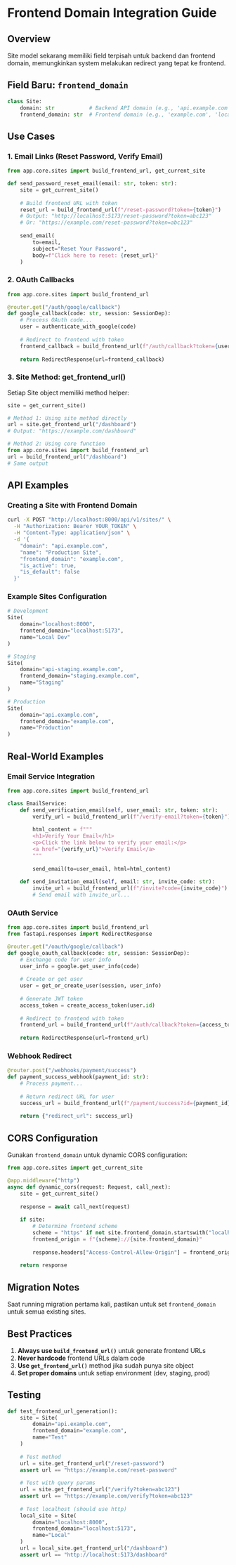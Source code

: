 # Frontend Domain Integration Guide

## Overview

Site model sekarang memiliki field terpisah untuk backend dan frontend domain, memungkinkan system melakukan redirect yang tepat ke frontend.

## Field Baru: `frontend_domain`

```python
class Site:
    domain: str           # Backend API domain (e.g., 'api.example.com', 'localhost:8000')
    frontend_domain: str  # Frontend domain (e.g., 'example.com', 'localhost:5173')
```

## Use Cases

### 1. Email Links (Reset Password, Verify Email)

```python
from app.core.sites import build_frontend_url, get_current_site

def send_password_reset_email(email: str, token: str):
    site = get_current_site()
    
    # Build frontend URL with token
    reset_url = build_frontend_url(f"/reset-password?token={token}")
    # Output: "http://localhost:5173/reset-password?token=abc123"
    # Or: "https://example.com/reset-password?token=abc123"
    
    send_email(
        to=email,
        subject="Reset Your Password",
        body=f"Click here to reset: {reset_url}"
    )
```

### 2. OAuth Callbacks

```python
from app.core.sites import build_frontend_url

@router.get("/auth/google/callback")
def google_callback(code: str, session: SessionDep):
    # Process OAuth code...
    user = authenticate_with_google(code)
    
    # Redirect to frontend with token
    frontend_callback = build_frontend_url(f"/auth/callback?token={user.token}")
    
    return RedirectResponse(url=frontend_callback)
```

### 3. Site Method: get_frontend_url()

Setiap Site object memiliki method helper:

```python
site = get_current_site()

# Method 1: Using site method directly
url = site.get_frontend_url("/dashboard")
# Output: "https://example.com/dashboard"

# Method 2: Using core function
from app.core.sites import build_frontend_url
url = build_frontend_url("/dashboard")
# Same output
```

## API Examples

### Creating a Site with Frontend Domain

```bash
curl -X POST "http://localhost:8000/api/v1/sites/" \
  -H "Authorization: Bearer YOUR_TOKEN" \
  -H "Content-Type: application/json" \
  -d '{
    "domain": "api.example.com",
    "name": "Production Site",
    "frontend_domain": "example.com",
    "is_active": true,
    "is_default": false
  }'
```

### Example Sites Configuration

```python
# Development
Site(
    domain="localhost:8000",
    frontend_domain="localhost:5173",
    name="Local Dev"
)

# Staging
Site(
    domain="api-staging.example.com",
    frontend_domain="staging.example.com",
    name="Staging"
)

# Production
Site(
    domain="api.example.com",
    frontend_domain="example.com",
    name="Production"
)
```

## Real-World Examples

### Email Service Integration

```python
from app.core.sites import build_frontend_url

class EmailService:
    def send_verification_email(self, user_email: str, token: str):
        verify_url = build_frontend_url(f"/verify-email?token={token}")
        
        html_content = f"""
        <h1>Verify Your Email</h1>
        <p>Click the link below to verify your email:</p>
        <a href="{verify_url}">Verify Email</a>
        """
        
        send_email(to=user_email, html=html_content)
    
    def send_invitation_email(self, email: str, invite_code: str):
        invite_url = build_frontend_url(f"/invite?code={invite_code}")
        # Send email with invite_url...
```

### OAuth Service

```python
from app.core.sites import build_frontend_url
from fastapi.responses import RedirectResponse

@router.get("/oauth/google/callback")
def google_oauth_callback(code: str, session: SessionDep):
    # Exchange code for user info
    user_info = google.get_user_info(code)
    
    # Create or get user
    user = get_or_create_user(session, user_info)
    
    # Generate JWT token
    access_token = create_access_token(user.id)
    
    # Redirect to frontend with token
    frontend_url = build_frontend_url(f"/auth/callback?token={access_token}")
    
    return RedirectResponse(url=frontend_url)
```

### Webhook Redirect

```python
@router.post("/webhooks/payment/success")
def payment_success_webhook(payment_id: str):
    # Process payment...
    
    # Return redirect URL for user
    success_url = build_frontend_url(f"/payment/success?id={payment_id}")
    
    return {"redirect_url": success_url}
```

## CORS Configuration

Gunakan `frontend_domain` untuk dynamic CORS configuration:

```python
from app.core.sites import get_current_site

@app.middleware("http")
async def dynamic_cors(request: Request, call_next):
    site = get_current_site()
    
    response = await call_next(request)
    
    if site:
        # Determine frontend scheme
        scheme = "https" if not site.frontend_domain.startswith("localhost") else "http"
        frontend_origin = f"{scheme}://{site.frontend_domain}"
        
        response.headers["Access-Control-Allow-Origin"] = frontend_origin
    
    return response
```

## Migration Notes

Saat running migration pertama kali, pastikan untuk set `frontend_domain` untuk semua existing sites.

## Best Practices

1. **Always use `build_frontend_url()`** untuk generate frontend URLs
2. **Never hardcode** frontend URLs dalam code
3. **Use `get_frontend_url()`** method jika sudah punya site object
4. **Set proper domains** untuk setiap environment (dev, staging, prod)

## Testing

```python
def test_frontend_url_generation():
    site = Site(
        domain="api.example.com",
        frontend_domain="example.com",
        name="Test"
    )
    
    # Test method
    url = site.get_frontend_url("/reset-password")
    assert url == "https://example.com/reset-password"
    
    # Test with query params
    url = site.get_frontend_url("/verify?token=abc123")
    assert url == "https://example.com/verify?token=abc123"
    
    # Test localhost (should use http)
    local_site = Site(
        domain="localhost:8000",
        frontend_domain="localhost:5173",
        name="Local"
    )
    url = local_site.get_frontend_url("/dashboard")
    assert url == "http://localhost:5173/dashboard"
```

